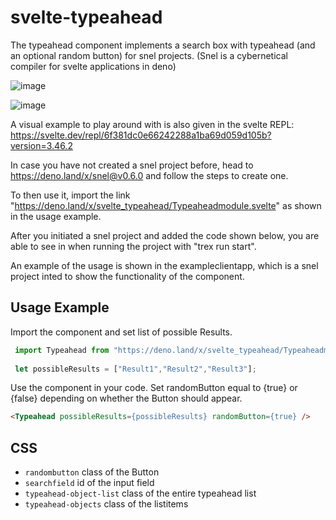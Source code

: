 # svelte-typeahead
The typeahead component implements a search box with typeahead (and an optional random button) for snel projects. (Snel is a cybernetical compiler for svelte applications in deno)

![image](https://user-images.githubusercontent.com/79450010/151197042-e21d0882-91e2-4365-9f8c-f78c4b74d9fe.png)

![image](https://user-images.githubusercontent.com/79450010/151198797-3d1a0327-b152-430b-aba1-e6f85a65dec0.png)


A visual example to play around with is also given in the svelte REPL: https://svelte.dev/repl/6f381dc0e66242288a1ba69d059d105b?version=3.46.2

In case you have not created a snel project before, head to https://deno.land/x/snel@v0.6.0 and follow the steps to create one.

To then use it, import the link "https://deno.land/x/svelte_typeahead/Typeaheadmodule.svelte" as shown in the usage example.

After you initiated a snel project and added the code shown below, you are able to see in when running the project with "trex run start".

An example of the usage is shown in the exampleclientapp, which is a snel project inted to show the functionality of the component.

## Usage Example

Import the component and set list of possible Results.

```javascript
 import Typeahead from "https://deno.land/x/svelte_typeahead/Typeaheadmodule.svelte"
 
 let possibleResults = ["Result1","Result2","Result3"];
```

Use the component in your code. Set randomButton equal to {true} or {false} depending on whether the Button should appear.

```html
<Typeahead possibleResults={possibleResults} randomButton={true} />
```

## CSS
- `randombutton` class of the Button
- `searchfield` id of the input field
- `typeahead-object-list` class of the entire typeahead list
- `typeahead-objects` class of the listitems
